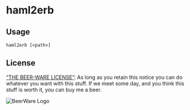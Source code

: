 haml2erb
========

Usage
-----

`haml2erb [<path>]`


License
-------


[“THE BEER-WARE LICENSE”](http://en.wikipedia.org/wiki/Beerware):
As long as you retain this notice you can do whatever you want with this stuff. If we meet some day, and you think this stuff is worth it, you can buy me a beer.

![BeerWare Logo](http://upload.wikimedia.org/wikipedia/commons/d/d5/BeerWare_Logo.svg)
